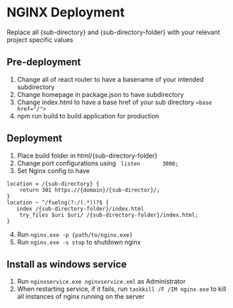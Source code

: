 # NGINX Deployment
Replace all {sub-directory} and {sub-directory-folder} with your relevant project specific values

## Pre-deployment
1. Change all of react router to have a basename of your intended subdirectory
2. Change homepage in package.json to have subdirectory
3. Change index.html to have a base href of your sub directory `<base href="/">`
4. npm run build to build application for production

## Deployment
1. Place build folder in html/{sub-directory-folder}
2. Change port configurations using ` listen       3000;`
3. Set Nginx config to have 
```
location = /{sub-directory} {
    return 301 https://{domain}/{sub-director}/;
}
location ~ ^/fuelng(?:/(.*))?$ {
   index /{sub-directory-folder}/index.html
    try_files $uri $uri/ /{sub-directory-folder}/index.html;
}
```
4. Run `nginx.exe -p {path/to/nginx.exe}`
5. Run `nginx.exe -s stop` to shutdown nginx

## Install as windows service 
1. Run `nginxservice.exe nginxservice.xml` as Administrator
2. When restarting service, if it fails, run `taskkill /F /IM nginx.exe` to kill all instances of nginx running on the server